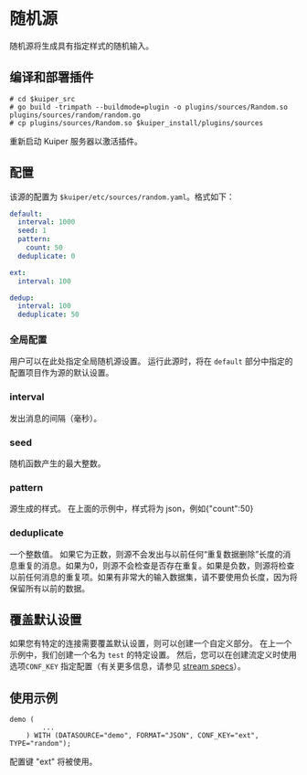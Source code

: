 # 随机源

随机源将生成具有指定样式的随机输入。

## 编译和部署插件

```shell
# cd $kuiper_src
# go build -trimpath --buildmode=plugin -o plugins/sources/Random.so plugins/sources/random/random.go
# cp plugins/sources/Random.so $kuiper_install/plugins/sources
```

重新启动 Kuiper 服务器以激活插件。

## 配置

该源的配置为 `$kuiper/etc/sources/random.yaml`。格式如下：

```yaml
default:
  interval: 1000
  seed: 1
  pattern:
    count: 50
  deduplicate: 0

ext:
  interval: 100

dedup:
  interval: 100
  deduplicate: 50
```
### 全局配置

用户可以在此处指定全局随机源设置。 运行此源时，将在 `default` 部分中指定的配置项目作为源的默认设置。

### interval

发出消息的间隔（毫秒）。

### seed

随机函数产生的最大整数。

### pattern

源生成的样式。 在上面的示例中，样式将为 json，例如{"count":50}

### deduplicate

一个整数值。 如果它为正数，则源不会发出与以前任何“重复数据删除”长度的消息重复的消息。如果为0，则源不会检查是否存在重复。如果是负数，则源将检查以前任何消息的重复项。如果有非常大的输入数据集，请不要使用负长度，因为将保留所有以前的数据。

## 覆盖默认设置

如果您有特定的连接需要覆盖默认设置，则可以创建一个自定义部分。 在上一个示例中，我们创建一个名为 `test` 的特定设置。 然后，您可以在创建流定义时使用选项`CONF_KEY` 指定配置（有关更多信息，请参见 [stream specs](../../sqls/streams.md)）。

## 使用示例

```
demo (
		...
	) WITH (DATASOURCE="demo", FORMAT="JSON", CONF_KEY="ext", TYPE="random");
```

配置键 "ext" 将被使用。

